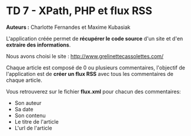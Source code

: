 TD 7 - XPath, PHP et flux RSS
===

**Auteurs :** Charlotte Fernandes et Maxime Kubasiak


L'application créée permet de **récupérer le code source** d'un site et d'en **extraire des informations**.

Nous avons choisi le site : http://www.grelinettecassolettes.com/

Chaque article est composé de 0 ou plusieurs commentaires, l'objectif de l'application est de **créer un flux RSS** avec tous les commentaires de chaque article.

Vous retrouverez sur le fichier **flux.xml** pour chacun des commentaires:
- Son auteur
- Sa date
- Son contenu
- Le titre de l'article
- L'url de l'article